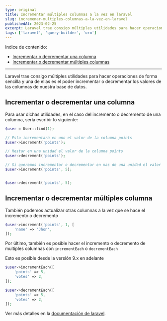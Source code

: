 ```yaml
---
type: original
title: Incrementar múltiples columnas a la vez en laravel
slug: incremenar-multiples-columnas-a-la-vez-en-laravel
publishedAt: 2023-02-25
excerpt: Laravel trae consigo múltiples utilidades para hacer operaciones de forma sencilla y una de ellas es el poder incrementar o decrementar los valores de las columnas de nuestra base de datos
tags: ['laravel', 'query-builder', 'orm']
---
```

Indice de contenido:
- [Incrementar o decrementar una columna](#incrementar-o-decrementar-una-columna "Incrementar o decrementar una columna")
- [Incrementar o decrementar múltiples columnas](#incrementar-o-decrementar-múltiples-columna "Incrementar o decrementar múltiples columnas")

---

Laravel trae consigo múltiples utilidades para hacer operaciones de forma sencilla y una de ellas es el poder incrementar o decrementar los valores de las columnas de nuestra base de datos.

## Incrementar o decrementar una columna

Para usar dichas utilidades, en el caso del incremento o decremento de una columna, sería escribir lo siguiente:

```php
$user = User::find(1);

// Esto incrementará en uno el valor de la columna points
$user->increment('points');

// Restar en una unidad el valor de la columna points
$user->decrement('points');

// Si queremos incrementar o decrementar en mas de una unidad el valor de la columna
$user->increment('points', 5);


$user->decrement('points', 5);
```

## Incrementar o decrementar múltiples columna

También podemos actualizar otras columnas a la vez que se hace el incremento o decremento

```php
$user->increment('points', 1, [
    'name' => 'Jhon',
]);
```

Por último, también es posible hacer el incremento o decremento de multiples columnas con `incrementEach` o `decrementEach`

Esto es posible desde la versión 9.x en adelante

```php
$user->incrementEach([
    'points' => 5,
    'votes' => 2,
]);

$user->decrementEach([
    'points' => 5,
    'votes' => 2,
]);
```

Ver más detalles en la <a href="https://laravel.com/docs/10.x/queries#increment-and-decrement" target="_blank" title="Documentación de laravel" rel="nofollow noopener">documentación de laravel</a>.
